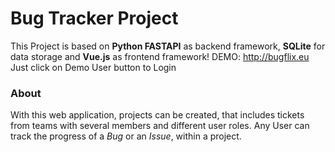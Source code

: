 # Bug Tracker Project #

This Project is based on **Python FASTAPI** as backend framework, **SQLite** for data storage and **Vue.js** as frontend framework!
DEMO: http://bugflix.eu Just click on Demo User button to Login

### About ###

With this web application, projects can be created, that includes tickets from teams with several members and different user roles. Any User can track the progress of a *Bug* or an *Issue*, within a project.    
